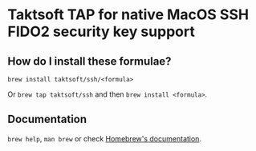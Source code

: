 # Taktsoft TAP for native MacOS SSH FIDO2 security key support

## How do I install these formulae?

`brew install taktsoft/ssh/<formula>`

Or `brew tap taktsoft/ssh` and then `brew install <formula>`.

## Documentation

`brew help`, `man brew` or check [Homebrew's documentation](https://docs.brew.sh).
